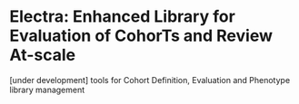 # Electra: Enhanced Library for Evaluation of CohorTs and Review At-scale
[under development] tools for Cohort Definition, Evaluation and Phenotype library management
